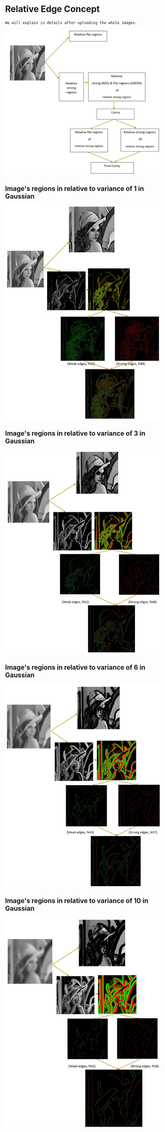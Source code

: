 # Relative Edge Concept
```
We will explain in details after uploading the whole images.
```
![1](https://github.com/onionhub/TIP/blob/Drafts/Relative%20Edge/Mainframe.JPG)
## Image's regions in relative to variance of 1 in Gaussian
![2](https://github.com/onionhub/TIP/blob/Drafts/Relative%20Edge/R11.JPG)
## Image's regions in relative to variance of 3 in Gaussian
![3](https://github.com/onionhub/TIP/blob/Drafts/Relative%20Edge/R22.JPG)
## Image's regions in relative to variance of 6 in Gaussian
![4](https://github.com/onionhub/TIP/blob/Drafts/Relative%20Edge/R3.JPG)
## Image's regions in relative to variance of 10 in Gaussian
![5](https://github.com/onionhub/TIP/blob/Drafts/Relative%20Edge/R4.JPG)
